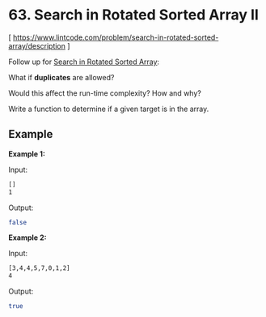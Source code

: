 # 63. Search in Rotated Sorted Array II
[ https://www.lintcode.com/problem/search-in-rotated-sorted-array/description ]

Follow up for [Search in Rotated Sorted Array](https://github.com/samuelfujie/LintCode/tree/master/62_Search_in_Rotated_Sorted_Array):

What if **duplicates** are allowed?

Would this affect the run-time complexity? How and why?

Write a function to determine if a given target is in the array.

## Example
**Example 1:**

Input:
```sh
[]
1
```
Output:
```sh
false
```

**Example 2:**

Input:
```sh
[3,4,4,5,7,0,1,2]
4
```
Output:
```sh
true
```